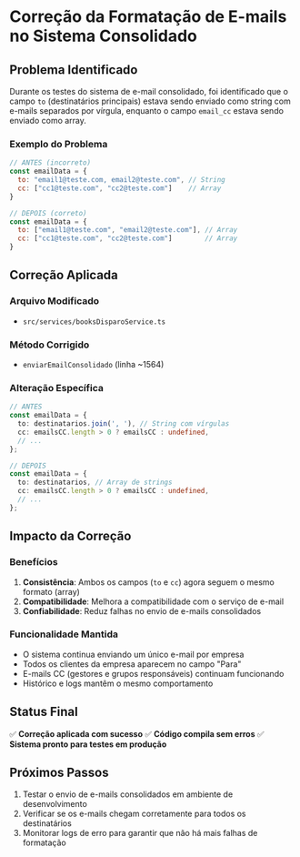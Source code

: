 # Correção da Formatação de E-mails no Sistema Consolidado

## Problema Identificado
Durante os testes do sistema de e-mail consolidado, foi identificado que o campo `to` (destinatários principais) estava sendo enviado como string com e-mails separados por vírgula, enquanto o campo `email_cc` estava sendo enviado como array.

### Exemplo do Problema
```javascript
// ANTES (incorreto)
const emailData = {
  to: "email1@teste.com, email2@teste.com", // String
  cc: ["cc1@teste.com", "cc2@teste.com"]    // Array
}

// DEPOIS (correto)
const emailData = {
  to: ["email1@teste.com", "email2@teste.com"], // Array
  cc: ["cc1@teste.com", "cc2@teste.com"]        // Array
}
```

## Correção Aplicada

### Arquivo Modificado
- `src/services/booksDisparoService.ts`

### Método Corrigido
- `enviarEmailConsolidado` (linha ~1564)

### Alteração Específica
```typescript
// ANTES
const emailData = {
  to: destinatarios.join(', '), // String com vírgulas
  cc: emailsCC.length > 0 ? emailsCC : undefined,
  // ...
};

// DEPOIS
const emailData = {
  to: destinatarios, // Array de strings
  cc: emailsCC.length > 0 ? emailsCC : undefined,
  // ...
};
```

## Impacto da Correção

### Benefícios
1. **Consistência**: Ambos os campos (`to` e `cc`) agora seguem o mesmo formato (array)
2. **Compatibilidade**: Melhora a compatibilidade com o serviço de e-mail
3. **Confiabilidade**: Reduz falhas no envio de e-mails consolidados

### Funcionalidade Mantida
- O sistema continua enviando um único e-mail por empresa
- Todos os clientes da empresa aparecem no campo "Para"
- E-mails CC (gestores e grupos responsáveis) continuam funcionando
- Histórico e logs mantêm o mesmo comportamento

## Status Final
✅ **Correção aplicada com sucesso**
✅ **Código compila sem erros**
✅ **Sistema pronto para testes em produção**

## Próximos Passos
1. Testar o envio de e-mails consolidados em ambiente de desenvolvimento
2. Verificar se os e-mails chegam corretamente para todos os destinatários
3. Monitorar logs de erro para garantir que não há mais falhas de formatação